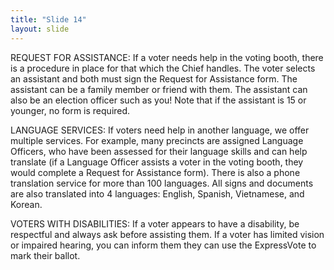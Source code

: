```yaml
---
title: "Slide 14"
layout: slide
---
```


REQUEST FOR ASSISTANCE: If a voter needs help in the voting booth, there is a procedure in place for that which the Chief handles. The voter selects an assistant and both must sign the Request for Assistance form. The assistant can be a family member or friend with them. The assistant can also be an election officer such as you! Note that if the assistant is 15 or younger, no form is required.

LANGUAGE SERVICES: If voters need help in another language, we offer multiple services. For example, many precincts are assigned Language Officers, who have been assessed for their language skills and can help translate (if a Language Officer assists a voter in the voting booth, they would complete a Request for Assistance form). There is also a phone translation service for more than 100 languages. All signs and documents are also translated into 4 languages: English, Spanish, Vietnamese, and Korean.

VOTERS WITH DISABILITIES: If a voter appears to have a disability, be respectful and always ask before assisting them. If a voter has limited vision or impaired hearing, you can inform them they can use the ExpressVote to mark their ballot.